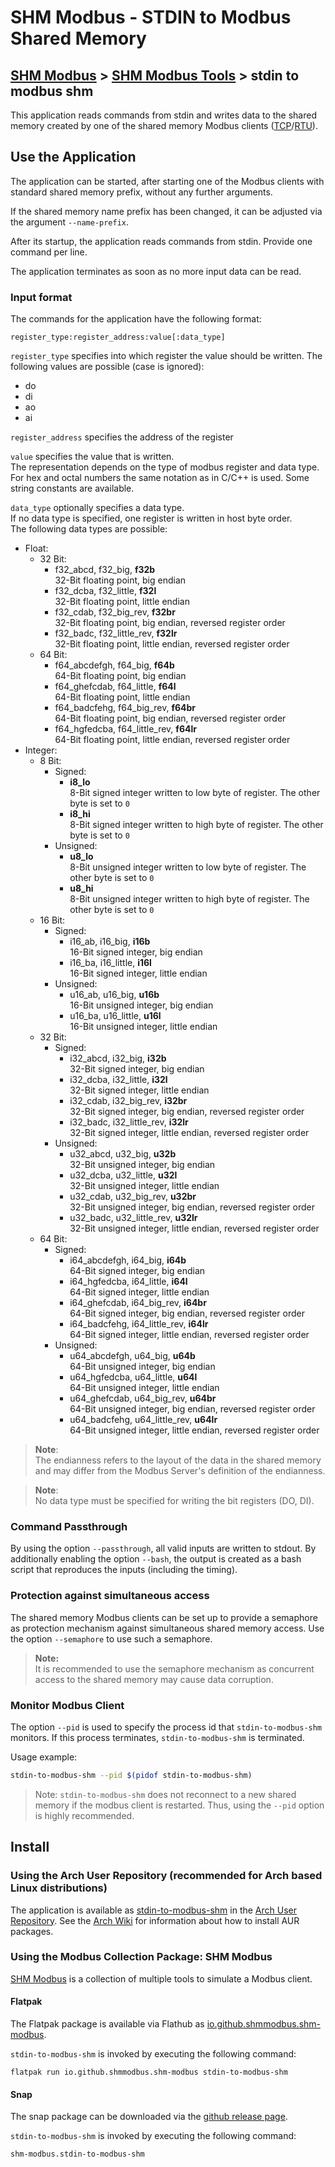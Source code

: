 # SHM Modbus - STDIN to Modbus Shared Memory

[SHM Modbus](../../index.md) > [SHM Modbus Tools](../index.md) > stdin to modbus shm
---

This application reads commands from stdin and writes data to the shared memory created by one of the shared memory Modbus clients ([TCP](../../modbus_clients/tcp/index.md)/[RTU](../../modbus_clients/rtu/index.md)).


## Use the Application

The application can be started, after starting one of the Modbus clients with standard shared memory prefix, without any further arguments.

If the shared memory name prefix has been changed, it can be adjusted via the argument ```--name-prefix```.

After its startup, the application reads commands from stdin. 
Provide one command per line.

The application terminates as soon as no more input data can be read.

### Input format

The commands for the application have the following format:
```
register_type:register_address:value[:data_type]
```

```register_type``` specifies into which register the value should be written.
The following values are possible (case is ignored):
- do
- di
- ao
- ai

```register_address``` specifies the address of the register

```value``` specifies the value that is written.  
The representation depends on the type of modbus register and data type.
For hex and octal numbers the same notation as in C/C++ is used.
Some string constants are available.

```data_type``` optionally specifies a data type.  
If no data type is specified, one register is written in host byte order.  
The following data types are possible:
- Float:
  - 32 Bit:
    - f32_abcd, f32_big, **f32b**  
      32-Bit floating point, big endian
    - f32_dcba, f32_little, **f32l**  
      32-Bit floating point, little endian
    - f32_cdab, f32_big_rev, **f32br**  
      32-Bit floating point, big endian, reversed register order
    - f32_badc, f32_little_rev, **f32lr**  
      32-Bit floating point, little endian, reversed register order
  - 64 Bit:
    - f64_abcdefgh, f64_big, **f64b**  
      64-Bit floating point, big endian
    - f64_ghefcdab, f64_little, **f64l**  
      64-Bit floating point, little endian
    - f64_badcfehg, f64_big_rev, **f64br**  
      64-Bit floating point, big endian, reversed register order
    - f64_hgfedcba, f64_little_rev, **f64lr**  
      64-Bit floating point, little endian, reversed register order
- Integer:
  - 8 Bit:
    - Signed:
      - **i8_lo**  
        8-Bit signed integer written to low byte of register.
        The other byte is set to ```0```
      - **i8_hi**  
        8-Bit signed integer written to high byte of register.
        The other byte is set to ```0```
    - Unsigned:
      - **u8_lo**  
        8-Bit unsigned integer written to low byte of register.
        The other byte is set to ```0```
      - **u8_hi**  
        8-Bit unsigned integer written to high byte of register.
        The other byte is set to ```0```
  - 16 Bit:
    - Signed:
      - i16_ab, i16_big, **i16b**  
        16-Bit signed integer, big endian
      - i16_ba, i16_little, **i16l**  
        16-Bit signed integer, little endian
    - Unsigned:
      - u16_ab, u16_big, **u16b**  
        16-Bit unsigned integer, big endian
      - u16_ba, u16_little, **u16l**  
        16-Bit unsigned integer, little endian
  - 32 Bit:
    - Signed:
      - i32_abcd, i32_big, **i32b**  
        32-Bit signed integer, big endian
      - i32_dcba, i32_little, **i32l**  
        32-Bit signed integer, little endian
      - i32_cdab, i32_big_rev, **i32br**  
        32-Bit signed integer, big endian, reversed register order
      - i32_badc, i32_little_rev, **i32lr**  
        32-Bit signed integer, little endian, reversed register order
    - Unsigned:
      - u32_abcd, u32_big, **u32b**  
        32-Bit unsigned integer, big endian
      - u32_dcba, u32_little, **u32l**  
        32-Bit unsigned integer, little endian
      - u32_cdab, u32_big_rev, **u32br**  
        32-Bit unsigned integer, big endian, reversed register order
      - u32_badc, u32_little_rev, **u32lr**  
        32-Bit unsigned integer, little endian, reversed register order
  - 64 Bit:
    - Signed:
      - i64_abcdefgh, i64_big, **i64b**  
        64-Bit signed integer, big endian
      - i64_hgfedcba, i64_little, **i64l**  
        64-Bit signed integer, little endian
      - i64_ghefcdab, i64_big_rev, **i64br**  
        64-Bit signed integer, big endian, reversed register order
      - i64_badcfehg, i64_little_rev, **i64lr**  
        64-Bit signed integer, little endian, reversed register order
    - Unsigned:
      - u64_abcdefgh, u64_big, **u64b**  
        64-Bit unsigned integer, big endian
      - u64_hgfedcba, u64_little, **u64l**  
        64-Bit unsigned integer, little endian
      - u64_ghefcdab, u64_big_rev, **u64br**  
        64-Bit unsigned integer, big endian, reversed register order
      - u64_badcfehg, u64_little_rev, **u64lr**  
        64-Bit unsigned integer, little endian, reversed register order

> **Note**:  
The endianness refers to the layout of the data in the shared memory and may differ from the Modbus Server's 
definition of the endianness.

> **Note**:  
No data type must be specified for writing the bit registers (DO, DI).

### Command Passthrough

By using the option ```--passthrough```, all valid inputs are written to stdout.
By additionally enabling the option ```--bash```, the output is created as a bash script that reproduces the inputs
(including the timing).

### Protection against simultaneous access

The shared memory Modbus clients can be set up to provide a semaphore as protection mechanism against simultaneous shared memory access. Use the option ```--semaphore``` to use such a semaphore.

> **Note:**  
It is recommended to use the semaphore mechanism as concurrent access to the shared memory may cause data corruption.

### Monitor Modbus Client

The option ```--pid``` is used to specify the process id that ```stdin-to-modbus-shm``` monitors.
If this process terminates, ```stdin-to-modbus-shm``` is terminated.

Usage example:

```bash
stdin-to-modbus-shm --pid $(pidof stdin-to-modbus-shm)
```

> Note: ```stdin-to-modbus-shm``` does not reconnect to a new shared memory if the modbus client is restarted. Thus, using the ```--pid``` option is highly recommended.

## Install

### Using the Arch User Repository (recommended for Arch based Linux distributions)

The application is available as [stdin-to-modbus-shm](https://aur.archlinux.org/packages/stdin-to-modbus-shm) in the [Arch User Repository](https://aur.archlinux.org/).
See the [Arch Wiki](https://wiki.archlinux.org/title/Arch_User_Repository) for information about how to install AUR packages.

### Using the Modbus Collection Package: SHM Modbus

[SHM Modbus](https://nikolask-source.github.io/SHM_Modbus/) is a collection of multiple tools to simulate a Modbus client.

#### Flatpak

The Flatpak package is available via Flathub as [io.github.shmmodbus.shm-modbus](https://flathub.org/apps/io.github.shmmodbus.shm-modbus).

```stdin-to-modbus-shm``` is invoked by executing the following command:

```
flatpak run io.github.shmmodbus.shm-modbus stdin-to-modbus-shm
```

#### Snap

The snap package can be downloaded via the [github release page](https://github.com/SHMModbus/SHM_Modbus/releases).

```stdin-to-modbus-shm``` is invoked by executing the following command:

```
shm-modbus.stdin-to-modbus-shm
```
